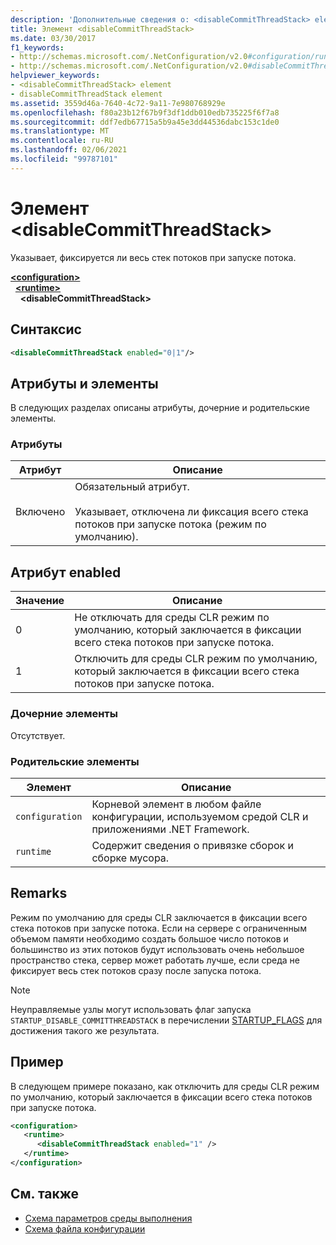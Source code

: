 ```yaml
---
description: 'Дополнительные сведения о: <disableCommitThreadStack> element'
title: Элемент <disableCommitThreadStack>
ms.date: 03/30/2017
f1_keywords:
- http://schemas.microsoft.com/.NetConfiguration/v2.0#configuration/runtime/disableCommitThreadStack
- http://schemas.microsoft.com/.NetConfiguration/v2.0#disableCommitThreadStack
helpviewer_keywords:
- <disableCommitThreadStack> element
- disableCommitThreadStack element
ms.assetid: 3559d46a-7640-4c72-9a11-7e980768929e
ms.openlocfilehash: f80a23b12f67b9f3df1ddb010edb735225f6f7a8
ms.sourcegitcommit: ddf7edb67715a5b9a45e3dd44536dabc153c1de0
ms.translationtype: MT
ms.contentlocale: ru-RU
ms.lasthandoff: 02/06/2021
ms.locfileid: "99787101"
---
```

# <a name="disablecommitthreadstack-element"></a>Элемент \<disableCommitThreadStack>

Указывает, фиксируется ли весь стек потоков при запуске потока.  
  
[**\<configuration>**](../configuration-element.md)\
&nbsp;&nbsp;[**\<runtime>**](runtime-element.md)\
&nbsp;&nbsp;&nbsp;&nbsp;**\<disableCommitThreadStack>**  
  
## <a name="syntax"></a>Синтаксис  
  
```xml  
<disableCommitThreadStack enabled="0|1"/>  
```  
  
## <a name="attributes-and-elements"></a>Атрибуты и элементы  

 В следующих разделах описаны атрибуты, дочерние и родительские элементы.  
  
### <a name="attributes"></a>Атрибуты  
  
|Атрибут|Описание|  
|---------------|-----------------|  
|Включено|Обязательный атрибут.<br /><br /> Указывает, отключена ли фиксация всего стека потоков при запуске потока (режим по умолчанию).|  
  
## <a name="enabled-attribute"></a>Атрибут enabled  
  
|Значение|Описание|  
|-----------|-----------------|  
|0|Не отключать для среды CLR режим по умолчанию, который заключается в фиксации всего стека потоков при запуске потока.|  
|1|Отключить для среды CLR режим по умолчанию, который заключается в фиксации всего стека потоков при запуске потока.|  
  
### <a name="child-elements"></a>Дочерние элементы  

 Отсутствует.  
  
### <a name="parent-elements"></a>Родительские элементы  
  
|Элемент|Описание|  
|-------------|-----------------|  
|`configuration`|Корневой элемент в любом файле конфигурации, используемом средой CLR и приложениями .NET Framework.|  
|`runtime`|Содержит сведения о привязке сборок и сборке мусора.|  
  
## <a name="remarks"></a>Remarks  

 Режим по умолчанию для среды CLR заключается в фиксации всего стека потоков при запуске потока. Если на сервере с ограниченным объемом памяти необходимо создать большое число потоков и большинство из этих потоков будут использовать очень небольшое пространство стека, сервер может работать лучше, если среда не фиксирует весь стек потоков сразу после запуска потока.  
  
> [!NOTE]
> Неуправляемые узлы могут использовать флаг запуска `STARTUP_DISABLE_COMMITTHREADSTACK` в перечислении [STARTUP_FLAGS](../../../unmanaged-api/hosting/startup-flags-enumeration.md) для достижения такого же результата.  
  
## <a name="example"></a>Пример  

 В следующем примере показано, как отключить для среды CLR режим по умолчанию, который заключается в фиксации всего стека потоков при запуске потока.  
  
```xml  
<configuration>  
   <runtime>  
      <disableCommitThreadStack enabled="1" />  
   </runtime>  
</configuration>  
```  
  
## <a name="see-also"></a>См. также

- [Схема параметров среды выполнения](index.md)
- [Схема файла конфигурации](../index.md)
